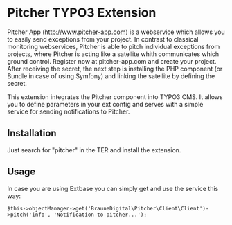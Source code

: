 # Pitcher TYPO3 Extension

Pitcher App (http://www.pitcher-app.com) is a webservice which allows you to easily send exceptions from your project. In contrast to classical monitoring webservices, Pitcher is able to pitch individual exceptions from projects, where Pitcher is acting like a satellite whith communicates which ground control. Register now at pitcher-app.com and create your project. After receiving the secret, the next step is installing the PHP component (or Bundle in case of using Symfony) and linking the satellite by defining the secret.

This extension integrates the Pitcher component into TYPO3 CMS. It allows you to define parameters in your ext config and serves with a simple service for sending notifications to Pitcher.

## Installation

Just search for "pitcher" in the TER and install the extension.  

## Usage

In case you are using Extbase you can simply get and use the service this way:

```
$this->objectManager->get('BrauneDigital\Pitcher\Client\Client')->pitch('info', 'Notification to pitcher...');
```
